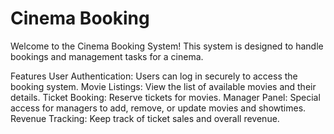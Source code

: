 # Cinema Booking
Welcome to the Cinema Booking System! This system is designed to handle bookings and management tasks for a cinema.

Features
User Authentication: Users can log in securely to access the booking system.
Movie Listings: View the list of available movies and their details.
Ticket Booking: Reserve tickets for movies.
Manager Panel: Special access for managers to add, remove, or update movies and showtimes.
Revenue Tracking: Keep track of ticket sales and overall revenue.
